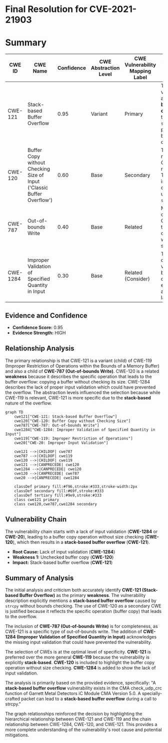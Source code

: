 # Final Resolution for CVE-2021-21903

# Summary
| CWE ID | CWE Name | Confidence | CWE Abstraction Level | CWE Vulnerability Mapping Label | CWE-Vulnerability Mapping Notes |
|---|---|---|---|---|---|
| CWE-121 | Stack-based Buffer Overflow | 0.95 | Variant | Primary | The vulnerability is a **stack-based buffer overflow** due to the use of `strcpy` without proper bounds checking. |
| CWE-120 | Buffer Copy without Checking Size of Input ('Classic Buffer Overflow') | 0.60 | Base | Secondary | This CWE is related, but CWE-121 is more specific. The immediate cause is unbounded `strcpy`. |
| CWE-787 | Out-of-bounds Write | 0.40 | Base | Related | Mentioned for completeness; CWE-121 is a type of out-of-bounds write on the stack. |
| CWE-1284 | Improper Validation of Specified Quantity in Input | 0.30 | Base | Related (Consider) | The code doesn't validate size before copying, exposing an avenue for large packets. |

## Evidence and Confidence

*   **Confidence Score:** 0.95
*   **Evidence Strength:** HIGH

## Relationship Analysis
The primary relationship is that CWE-121 is a variant (child) of CWE-119 (Improper Restriction of Operations within the Bounds of a Memory Buffer) and also a child of **CWE-787 (Out-of-bounds Write)**. CWE-120 is a related **weakness** because it describes the specific operation that leads to the buffer overflow: copying a buffer without checking its size. CWE-1284 describes the lack of proper input validation which could have prevented the overflow. The abstraction levels influenced the selection because while CWE-119 is relevant, CWE-121 is more specific due to the **stack-based** nature of the overflow.

```mermaid
graph TD
    cwe121["CWE-121: Stack-based Buffer Overflow"]
    cwe120["CWE-120: Buffer Copy without Checking Size"]
    cwe787["CWE-787: Out-of-bounds Write"]
    cwe1284["CWE-1284: Improper Validation of Specified Quantity in Input"]
    cwe119["CWE-119: Improper Restriction of Operations"]
    cwe20["CWE-20: Improper Input Validation"]

    cwe121 -->|CHILDOF| cwe787
    cwe787 -->|CHILDOF| cwe119
    cwe120 -->|CHILDOF| cwe119
    cwe121 -->|CANPRECEDE| cwe120
    cwe1284 -->|CANPRECEDE| cwe120
    cwe120 -->|CANPRECEDE| cwe787
    cwe20 -->|CANPRECEDE| cwe1284

    classDef primary fill:#f96,stroke:#333,stroke-width:2px
    classDef secondary fill:#69f,stroke:#333
    classDef tertiary fill:#9e9,stroke:#333
    class cwe121 primary
    class cwe120,cwe787,cwe1284 secondary
```

## Vulnerability Chain
The vulnerability chain starts with a lack of input validation (**CWE-1284** or **CWE-20**), leading to a buffer copy operation without size checking (**CWE-120**), which then results in a **stack-based buffer overflow** (**CWE-121**).
  - **Root Cause:** Lack of input validation (**CWE-1284**)
  - **Weakness 1:** Unchecked buffer copy (**CWE-120**)
  - **Impact:** Stack-based buffer overflow (**CWE-121**)

## Summary of Analysis
The initial analysis and criticism both accurately identify **CWE-121 (Stack-based Buffer Overflow)** as the primary **weakness**. The vulnerability description explicitly mentions a **stack-based buffer overflow** caused by `strcpy` without bounds checking. The use of CWE-120 as a secondary CWE is justified because it reflects the specific operation (buffer copy) that leads to the overflow.

The inclusion of **CWE-787 (Out-of-bounds Write)** is for completeness, as CWE-121 is a specific type of out-of-bounds write. The addition of **CWE-1284 (Improper Validation of Specified Quantity in Input)** acknowledges the missing input validation that could have prevented the vulnerability.

The selection of CWEs is at the optimal level of specificity. **CWE-121** is preferred over the more general **CWE-119** because the vulnerability is explicitly **stack-based**. **CWE-120** is included to highlight the buffer copy operation without size checking. **CWE-1284** is added to show the lack of input validation.

The analysis is primarily based on the provided evidence, specifically: "A **stack-based buffer overflow** vulnerability exists in the CMA check_udp_crc function of Garrett Metal Detectors iC Module CMA Version 5.0. A specially-crafted packet can lead to a **stack-based buffer overflow** during a call to strcpy."

The graph relationships reinforced the decision by highlighting the hierarchical relationship between CWE-121 and CWE-119 and the chain relationship between CWE-1284, CWE-120, and CWE-121. This provides a more complete understanding of the vulnerability's root cause and potential mitigations.